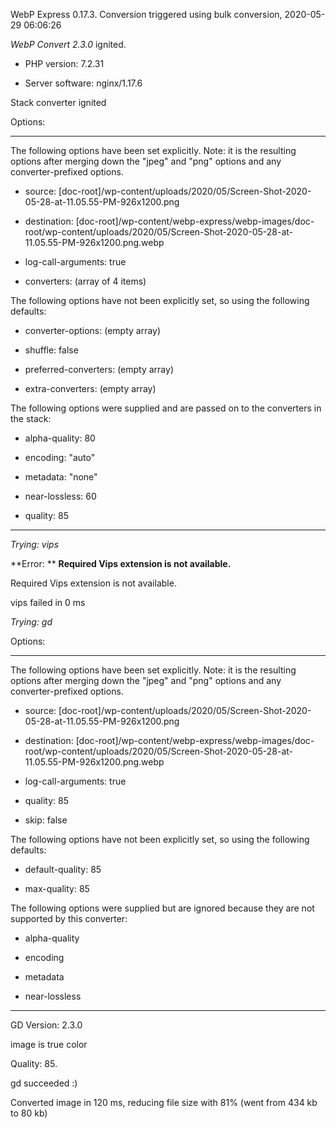 WebP Express 0.17.3. Conversion triggered using bulk conversion, 2020-05-29 06:06:26

*WebP Convert 2.3.0*  ignited.
- PHP version: 7.2.31
- Server software: nginx/1.17.6

Stack converter ignited

Options:
------------
The following options have been set explicitly. Note: it is the resulting options after merging down the "jpeg" and "png" options and any converter-prefixed options.
- source: [doc-root]/wp-content/uploads/2020/05/Screen-Shot-2020-05-28-at-11.05.55-PM-926x1200.png
- destination: [doc-root]/wp-content/webp-express/webp-images/doc-root/wp-content/uploads/2020/05/Screen-Shot-2020-05-28-at-11.05.55-PM-926x1200.png.webp
- log-call-arguments: true
- converters: (array of 4 items)

The following options have not been explicitly set, so using the following defaults:
- converter-options: (empty array)
- shuffle: false
- preferred-converters: (empty array)
- extra-converters: (empty array)

The following options were supplied and are passed on to the converters in the stack:
- alpha-quality: 80
- encoding: "auto"
- metadata: "none"
- near-lossless: 60
- quality: 85
------------


*Trying: vips* 

**Error: ** **Required Vips extension is not available.** 
Required Vips extension is not available.
vips failed in 0 ms

*Trying: gd* 

Options:
------------
The following options have been set explicitly. Note: it is the resulting options after merging down the "jpeg" and "png" options and any converter-prefixed options.
- source: [doc-root]/wp-content/uploads/2020/05/Screen-Shot-2020-05-28-at-11.05.55-PM-926x1200.png
- destination: [doc-root]/wp-content/webp-express/webp-images/doc-root/wp-content/uploads/2020/05/Screen-Shot-2020-05-28-at-11.05.55-PM-926x1200.png.webp
- log-call-arguments: true
- quality: 85
- skip: false

The following options have not been explicitly set, so using the following defaults:
- default-quality: 85
- max-quality: 85

The following options were supplied but are ignored because they are not supported by this converter:
- alpha-quality
- encoding
- metadata
- near-lossless
------------

GD Version: 2.3.0
image is true color
Quality: 85. 
gd succeeded :)

Converted image in 120 ms, reducing file size with 81% (went from 434 kb to 80 kb)
